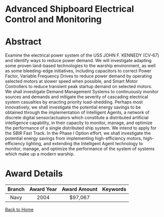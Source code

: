 
Advanced Shipboard Electrical Control and Monitoring
====================================================

# Abstract


Examine the electrical power system of the USS JOHN F. KENNEDY (CV-67) and identify ways to reduce power demand.  We will investigate adapting some proven land-based technologies to the warship environment, as well as some bleeding-edge initiatives, including capacitors to correct Power Factor, Variable Frequency Drives to reduce power demand by operating selected motors at slower speed when possible, and Smart Motor Controllers to reduce transient peak startup demand on selected motors.  We shall investigate Demand Management Systems to continuously monitor sources and demands and mitigate the severity of cascading electrical system casualties by enacting priority load-shedding.  Perhaps most innovatively, we shall investigate the potential energy savings to be obtained through the implementation of Intelligent Agents, a network of discrete digital sensor/actuators which constitute a distributed artificial intelligence capability, in their capacity to monitor, manage, and optimize the performance of a single distributed ship system.    We intend to apply for the SBIR Fast Track. In the Phase I Option effort, we shall investigate the potential energy savings from implementing high-efficiency motors, high-efficiency lighting, and extending the Intelligent Agent technology to monitor, manage, and optimize the performance of the system of systems which make up a modern warship.  

# Award Details

|Branch|Award Year|Award Amount|Keywords|
| :---: | :---: | :---: | :---: |
|Navy|2004|$97,067||
  
  


[Back to Home](https://github.com/chrischow/dod_sbir_awards#1857)